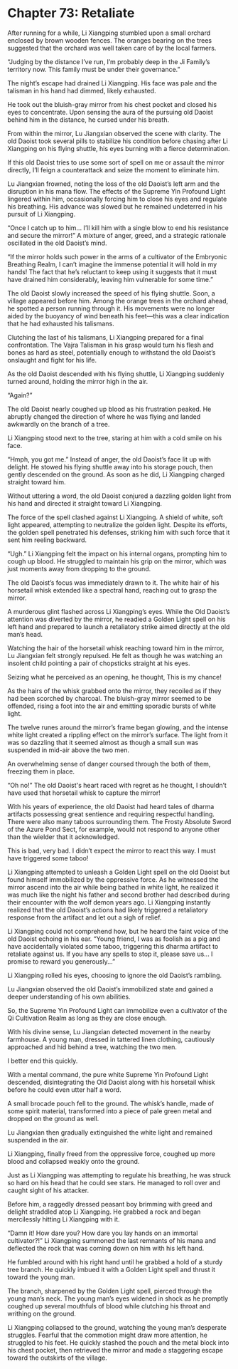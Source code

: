 # Chapter 73: Retaliate

After running for a while, Li Xiangping stumbled upon a small orchard enclosed by brown wooden fences. The oranges bearing on the trees suggested that the orchard was well taken care of by the local farmers.

“Judging by the distance I’ve run, I’m probably deep in the Ji Family’s territory now. This family must be under their governance.”

The night’s escape had drained Li Xiangping. His face was pale and the talisman in his hand had dimmed, likely exhausted.

He took out the bluish-gray mirror from his chest pocket and closed his eyes to concentrate. Upon sensing the aura of the pursuing old Daoist behind him in the distance, he cursed under his breath.

From within the mirror, Lu Jiangxian observed the scene with clarity. The old Daoist took several pills to stabilize his condition before chasing after Li Xiangping on his flying shuttle, his eyes burning with a fierce determination.

If this old Daoist tries to use some sort of spell on me or assault the mirror directly, I’ll feign a counterattack and seize the moment to eliminate him.

Lu Jiangxian frowned, noting the loss of the old Daoist’s left arm and the disruption in his mana flow. The effects of the Supreme Yin Profound Light lingered within him, occasionally forcing him to close his eyes and regulate his breathing. His advance was slowed but he remained undeterred in his pursuit of Li Xiangping.

“Once I catch up to him... I’ll kill him with a single blow to end his resistance and secure the mirror!” A mixture of anger, greed, and a strategic rationale oscillated in the old Daoist’s mind.

“If the mirror holds such power in the arms of a cultivator of the Embryonic Breathing Realm, I can’t imagine the immense potential it will hold in my hands! The fact that he’s reluctant to keep using it suggests that it must have drained him considerably, leaving him vulnerable for some time.”

The old Daoist slowly increased the speed of his flying shuttle. Soon, a village appeared before him. Among the orange trees in the orchard ahead, he spotted a person running through it. His movements were no longer aided by the buoyancy of wind beneath his feet—this was a clear indication that he had exhausted his talismans.

Clutching the last of his talismans, Li Xiangping prepared for a final confrontation. The Vajra Talisman in his grasp would turn his flesh and bones as hard as steel, potentially enough to withstand the old Daoist’s onslaught and fight for his life.

As the old Daoist descended with his flying shuttle, Li Xiangping suddenly turned around, holding the mirror high in the air.

“Again?”

The old Daoist nearly coughed up blood as his frustration peaked. He abruptly changed the direction of where he was flying and landed awkwardly on the branch of a tree.

Li Xiangping stood next to the tree, staring at him with a cold smile on his face.

“Hmph, you got me.” Instead of anger, the old Daoist’s face lit up with delight. He stowed his flying shuttle away into his storage pouch, then gently descended on the ground. As soon as he did, Li Xiangping charged straight toward him.

Without uttering a word, the old Daoist conjured a dazzling golden light from his hand and directed it straight toward Li Xiangping.

The force of the spell clashed against Li Xiangping. A shield of white, soft light appeared, attempting to neutralize the golden light. Despite its efforts, the golden spell penetrated his defenses, striking him with such force that it sent him reeling backward.

“Ugh.” Li Xiangping felt the impact on his internal organs, prompting him to cough up blood. He struggled to maintain his grip on the mirror, which was just moments away from dropping to the ground.

The old Daoist’s focus was immediately drawn to it. The white hair of his horsetail whisk extended like a spectral hand, reaching out to grasp the mirror.

A murderous glint flashed across Li Xiangping’s eyes. While the Old Daoist’s attention was diverted by the mirror, he readied a Golden Light spell on his left hand and prepared to launch a retaliatory strike aimed directly at the old man’s head.

Watching the hair of the horsetail whisk reaching toward him in the mirror, Lu Jiangxian felt strongly repulsed. He felt as though he was watching an insolent child pointing a pair of chopsticks straight at his eyes.

Seizing what he perceived as an opening, he thought, This is my chance!

As the hairs of the whisk grabbed onto the mirror, they recoiled as if they had been scorched by charcoal. The bluish-gray mirror seemed to be offended, rising a foot into the air and emitting sporadic bursts of white light.

The twelve runes around the mirror’s frame began glowing, and the intense white light created a rippling effect on the mirror’s surface. The light from it was so dazzling that it seemed almost as though a small sun was suspended in mid-air above the two men.

An overwhelming sense of danger coursed through the both of them, freezing them in place.

“Oh no!” The old Daoist's heart raced with regret as he thought, I shouldn’t have used that horsetail whisk to capture the mirror!

With his years of experience, the old Daoist had heard tales of dharma artifacts possessing great sentience and requiring respectful handling. There were also many taboos surrounding them. The Frosty Absolute Sword of the Azure Pond Sect, for example, would not respond to anyone other than the wielder that it acknowledged.

This is bad, very bad. I didn’t expect the mirror to react this way. I must have triggered some taboo!

Li Xiangping attempted to unleash a Golden Light spell on the old Daoist but found himself immobilized by the oppressive force. As he witnessed the mirror ascend into the air while being bathed in white light, he realized it was much like the night his father and second brother had described during their encounter with the wolf demon years ago. Li Xiangping instantly realized that the old Daoist’s actions had likely triggered a retaliatory response from the artifact and let out a sigh of relief.

Li Xiangping could not comprehend how, but he heard the faint voice of the old Daoist echoing in his ear. “Young friend, I was as foolish as a pig and have accidentally violated some taboo, triggering this dharma artifact to retaliate against us. If you have any spells to stop it, please save us... I promise to reward you generously...”

Li Xiangping rolled his eyes, choosing to ignore the old Daoist’s rambling.

Lu Jiangxian observed the old Daoist’s immobilized state and gained a deeper understanding of his own abilities.

So, the Supreme Yin Profound Light can immobilize even a cultivator of the Qi Cultivation Realm as long as they are close enough.

With his divine sense, Lu Jiangxian detected movement in the nearby farmhouse. A young man, dressed in tattered linen clothing, cautiously approached and hid behind a tree, watching the two men.

I better end this quickly.

With a mental command, the pure white Supreme Yin Profound Light descended, disintegrating the Old Daoist along with his horsetail whisk before he could even utter half a word.

A small brocade pouch fell to the ground. The whisk’s handle, made of some spirit material, transformed into a piece of pale green metal and dropped on the ground as well.

Lu Jiangxian then gradually extinguished the white light and remained suspended in the air.

Li Xiangping, finally freed from the oppressive force, coughed up more blood and collapsed weakly onto the ground.

Just as Li Xiangping was attempting to regulate his breathing, he was struck so hard on his head that he could see stars. He managed to roll over and caught sight of his attacker.

Before him, a raggedly dressed peasant boy brimming with greed and delight straddled atop Li Xiangping. He grabbed a rock and began mercilessly hitting Li Xiangping with it.

“Damn it! How dare you? How dare you lay hands on an immortal cultivator?!” Li Xiangping summoned the last remnants of his mana and deflected the rock that was coming down on him with his left hand.

He fumbled around with his right hand until he grabbed a hold of a sturdy tree branch. He quickly imbued it with a Golden Light spell and thrust it toward the young man.

The branch, sharpened by the Golden Light spell, pierced through the young man’s neck. The young man’s eyes widened in shock as he promptly coughed up several mouthfuls of blood while clutching his throat and writhing on the ground.

Li Xiangping collapsed to the ground, watching the young man’s desperate struggles. Fearful that the commotion might draw more attention, he struggled to his feet. He quickly stashed the pouch and the metal block into his chest pocket, then retrieved the mirror and made a staggering escape toward the outskirts of the village.
